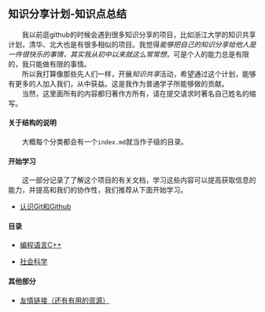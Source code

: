 ## 知识分享计划-知识点总结

&emsp;&emsp;我以前逛github的时候会遇到很多知识分享的项目，比如浙江大学的知识共享计划，清华、北大也是有很多相似的项目。我觉得*能够把自己的知识分享给他人是一件很快乐的事情，其实我从初中以来就这么常常想*，可是个人的能力总是有限的，我只能做有限的事情。
<br/>&emsp;&emsp;所以我打算像那些先人们一样，开展*知识共享*活动，希望通过这个计划，能够有更多的人加入我们，从中获益。这是我作为普通学子所能够做的贡献。
<br/>&emsp;&emsp;当然，这里面所有的内容都归著作方所有，请在提交请求时著名自己姓名的缩写。

#### 关于结构的说明

&emsp;&emsp;大概每个分类都会有一个`index.md`就当作子级的目录。

#### 开始学习

&emsp;&emsp;这一部分记录了了解这个项目的有关文档，学习这些内容可以提高获取信息的能力，并提高和我们的协作性，我们推荐从下面开始学习。

- [认识Git和Github](./帮助文档/认识Git和Github.md)

#### 目录

- [编程语言C++](./编程语言C++/index.md) 

- [社会科学](./社会科学/index.md)

#### 其他部分

- [友情链接（还有有用的资源）](./帮助文档/友情链接.md)